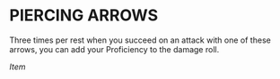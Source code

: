 ﻿---
tags:
  - Item
name: 'PIERCING ARROWS'
description: 'Three times per rest when you succeed on an attack with one of these arrows, you can add your Proficiency to the damage roll.'
---

# PIERCING ARROWS

Three times per rest when you succeed on an attack with one of these arrows, you can add your Proficiency to the damage roll.

*Item*
